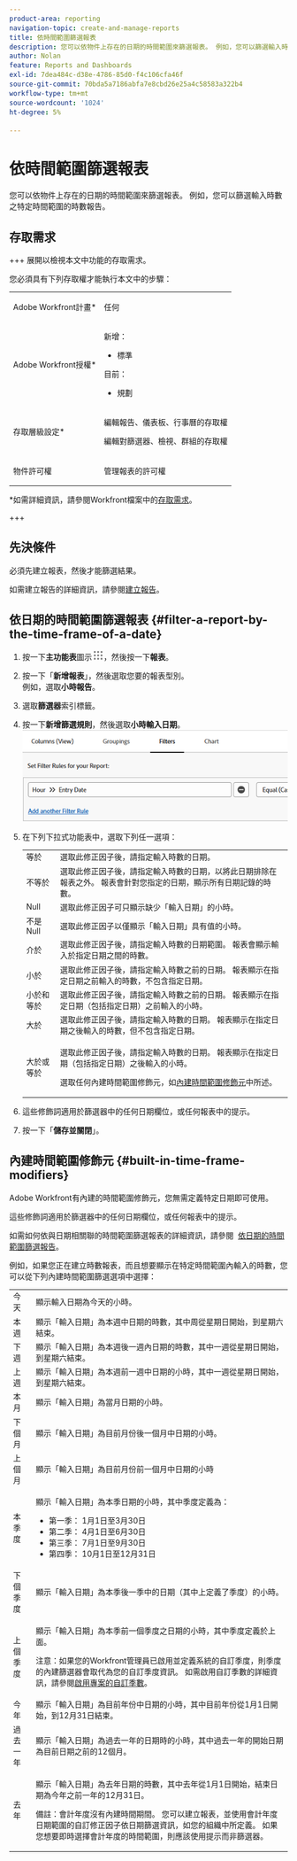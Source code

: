 ```yaml
---
product-area: reporting
navigation-topic: create-and-manage-reports
title: 依時間範圍篩選報表
description: 您可以依物件上存在的日期的時間範圍來篩選報表。 例如，您可以篩選輸入時數之特定時間範圍的時數報告。
author: Nolan
feature: Reports and Dashboards
exl-id: 7dea484c-d38e-4786-85d0-f4c106cfa46f
source-git-commit: 70bda5a7186abfa7e8cbd26e25a4c58583a322b4
workflow-type: tm+mt
source-wordcount: '1024'
ht-degree: 5%

---
```


# 依時間範圍篩選報表

<!-- Audited: 11/2024 -->

您可以依物件上存在的日期的時間範圍來篩選報表。 例如，您可以篩選輸入時數之特定時間範圍的時數報告。

## 存取需求

+++ 展開以檢視本文中功能的存取需求。

您必須具有下列存取權才能執行本文中的步驟：

<table style="table-layout:auto"> 
 <col> 
 <col> 
 <tbody> 
  <tr> 
   <td role="rowheader">Adobe Workfront計畫*</td> 
   <td> <p>任何</p> </td> 
  </tr> 
  <tr> 
   <td role="rowheader">Adobe Workfront授權*</td> 
      <td> 
      <p>新增：</p>
         <ul>
         <li><p>標準</p></li>
         </ul>
      <p>目前：</p>
         <ul>
         <li><p>規劃</p></li>
         </ul>
   </td>

</tr> 
  <tr> 
   <td role="rowheader">存取層級設定*</td> 
   <td> <p>編輯報告、儀表板、行事曆的存取權</p> <p>編輯對篩選器、檢視、群組的存取權</p></td> 
  </tr> 
  <tr> 
   <td role="rowheader">物件許可權</td> 
   <td> <p>管理報表的許可權</p></td> 
  </tr> 
 </tbody> 
</table>

*如需詳細資訊，請參閱Workfront檔案中的[存取需求](/help/quicksilver/administration-and-setup/add-users/access-levels-and-object-permissions/access-level-requirements-in-documentation.md)。

+++

## 先決條件

必須先建立報表，然後才能篩選結果。

如需建立報告的詳細資訊，請參閱[建立報告](../../../reports-and-dashboards/reports/creating-and-managing-reports/create-report.md)。

## 依日期的時間範圍篩選報表 {#filter-a-report-by-the-time-frame-of-a-date}

1. 按一下&#x200B;**主功能表**&#x200B;圖示![主功能表圖示](assets/main-menu-icon.png)，然後按一下&#x200B;**報表**。

1. 按一下「**新增報表**」，然後選取您要的報表型別。\
   例如，選取&#x200B;**小時報告**。

1. 選取&#x200B;**篩選器**&#x200B;索引標籤。
1. 按一下&#x200B;**新增篩選規則**，然後選取&#x200B;**小時輸入日期**。\
   ![依時間範圍篩選小時報告](assets/qs-filtering-hour-report-by-timeframe-350x357.png)

1. 在下列下拉式功能表中，選取下列任一選項：

   <table style="table-layout:auto"> 
    <col> 
    <col> 
    <tbody> 
     <tr> 
      <td role="rowheader">等於</td> 
      <td>選取此修正因子後，請指定輸入時數的日期。</td> 
     </tr> 
     <tr> 
      <td role="rowheader">不等於</td> 
      <td>選取此修正因子後，請指定輸入時數的日期，以將此日期排除在報表之外。 報表會針對您指定的日期，顯示所有日期記錄的時數。</td> 
     </tr> 
     <tr> 
      <td role="rowheader">Null</td> 
      <td>選取此修正因子可只顯示缺少「輸入日期」的小時。</td> 
     </tr> 
     <tr> 
      <td role="rowheader">不是 Null</td> 
      <td>選取此修正因子以僅顯示「輸入日期」具有值的小時。</td> 
     </tr> 
     <tr> 
      <td role="rowheader">介於</td> 
      <td>選取此修正因子後，請指定輸入時數的日期範圍。 報表會顯示輸入於指定日期之間的時數。</td> 
     </tr> 
     <tr> 
      <td role="rowheader">小於</td> 
      <td>選取此修正因子後，請指定輸入時數之前的日期。 報表顯示在指定日期之前輸入的時數，不包含指定日期。</td> 
     </tr> 
     <tr> 
      <td role="rowheader">小於和等於</td> 
      <td>選取此修正因子後，請指定輸入時數之前的日期。 報表顯示在指定日期（包括指定日期）之前輸入的小時。</td> 
     </tr> 
     <tr> 
      <td role="rowheader">大於</td> 
      <td>選取此修正因子後，請指定輸入時數的日期。 報表顯示在指定日期之後輸入的時數，但不包含指定日期。</td> 
     </tr> 
     <tr> 
      <td role="rowheader">大於或等於</td> 
      <td> <p>選取此修正因子後，請指定輸入時數的日期。 報表顯示在指定日期（包括指定日期）之後輸入的小時。</p> <p>選取任何內建時間範圍修飾元，如<a href="#built-in-time-frame-modifiers" class="MCXref xref">內建時間範圍修飾元</a>中所述。</p> </td> 
     </tr> 
    </tbody> 
   </table>

1. 這些修飾詞適用於篩選器中的任何日期欄位，或任何報表中的提示。
1. 按一下「**儲存並關閉**」。

## 內建時間範圍修飾元 {#built-in-time-frame-modifiers}

Adobe Workfront有內建的時間範圍修飾元，您無需定義特定日期即可使用。 

這些修飾詞適用於篩選器中的任何日期欄位，或任何報表中的提示。 

如需如何依與日期相關聯的時間範圍篩選報表的詳細資訊，請參閱  [依日期的時間範圍篩選報告](#filter-a-report-by-the-time-frame-of-a-date)。

例如，如果您正在建立時數報表，而且想要顯示在特定時間範圍內輸入的時數，您可以從下列內建時間範圍篩選選項中選擇：

<table style="table-layout:auto"> 
 <col> 
 <col> 
 <tbody> 
  <tr> 
   <td role="rowheader">今天</td> 
   <td>顯示輸入日期為今天的小時。</td> 
  </tr> 
  <tr> 
   <td role="rowheader">本週</td> 
   <td>顯示「輸入日期」為本週中日期的時數，其中周從星期日開始，到星期六結束。</td> 
  </tr> 
  <tr> 
   <td role="rowheader">下週</td> 
   <td>顯示「輸入日期」為本週後一週內日期的時數，其中一週從星期日開始，到星期六結束。 </td> 
  </tr> 
  <tr> 
   <td role="rowheader">上週</td> 
   <td>顯示「輸入日期」為本週前一週中日期的小時，其中一週從星期日開始，到星期六結束。 </td> 
  </tr> 
  <tr> 
   <td role="rowheader">本月</td> 
   <td>顯示「輸入日期」為當月日期的小時。</td> 
  </tr> 
  <tr> 
   <td role="rowheader">下個月</td> 
   <td>顯示「輸入日期」為目前月份後一個月中日期的小時。</td> 
  </tr> 
  <tr> 
   <td role="rowheader">上個月</td> 
   <td>顯示「輸入日期」為目前月份前一個月中日期的小時</td> 
  </tr> 
  <tr> 
   <td role="rowheader">本季度</td> 
   <td> <p>顯示「輸入日期」為本季日期的小時，其中季度定義為：</p> 
    <ul> 
     <li>第一季： 1月1日至3月30日</li> 
     <li>第二季： 4月1日至6月30日</li> 
     <li>第三季： 7月1日至9月30日</li> 
     <li>第四季： 10月1日至12月31日</li> 
    </ul> </td> 
  </tr> 
  <tr> 
   <td role="rowheader">下個季度</td> 
   <td>顯示「輸入日期」為本季後一季中的日期（其中上定義了季度）的小時。</td> 
  </tr> 
  <tr> 
   <td role="rowheader">上個季度</td> 
   <td> <p>顯示「輸入日期」為本季前一個季度之日期的小時，其中季度定義於上面。</p> <p>注意：如果您的Workfront管理員已啟用並定義系統的自訂季度，則季度的內建篩選器會取代為您的自訂季度資訊。 如需啟用自訂季數的詳細資訊，請參閱<a href="../../../administration-and-setup/set-up-workfront/configure-system-defaults/enable-custom-quarters-projects.md" class="MCXref xref">啟用專案的自訂季數</a>。</p> </td> 
  </tr> 
  <tr> 
   <td role="rowheader">今年</td> 
   <td>顯示「輸入日期」為目前年份中日期的小時，其中目前年份從1月1日開始，到12月31日結束。</td> 
  </tr> 
  <tr> 
   <td role="rowheader">過去一年</td> 
   <td>顯示「輸入日期」為過去一年的日期時的小時，其中過去一年的開始日期為目前日期之前的12個月。</td> 
  </tr> 
  <tr> 
   <td role="rowheader">去年</td> 
   <td> <p>顯示「輸入日期」為去年日期的時數，其中去年從1月1日開始，結束日期為今年之前一年的12月31日。</p> <p>備註：會計年度沒有內建時間期間。 您可以建立報表，並使用會計年度日期範圍的自訂修正因子依日期篩選資訊，如您的組織中所定義。 如果您想要即時選擇會計年度的時間範圍，則應該使用提示而非篩選器。 </p> </td> 
  </tr> 
 </tbody> 
</table>
